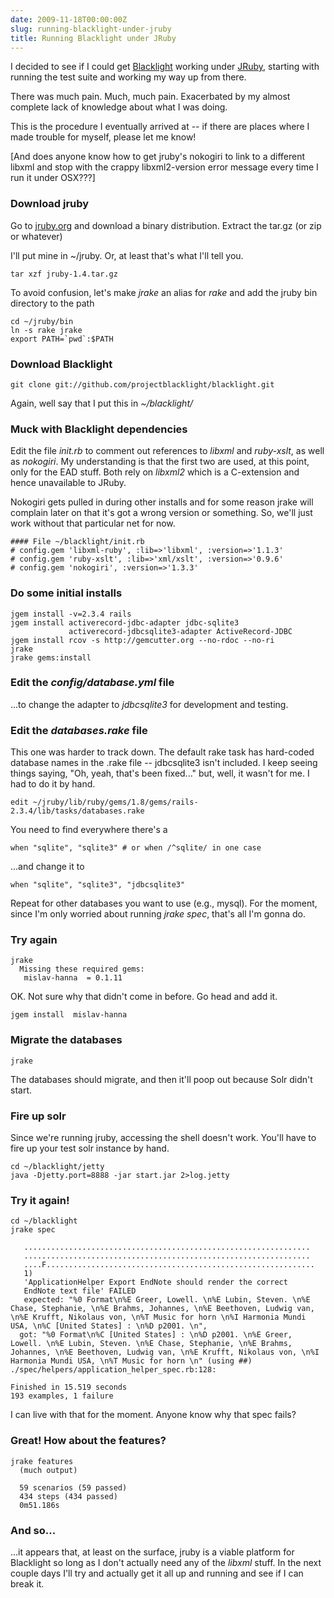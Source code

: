 ```yaml
---
date: 2009-11-18T00:00:00Z
slug: running-blacklight-under-jruby
title: Running Blacklight under JRuby
---
```


I decided to see if I could get [Blacklight](http://projectblacklight.org/) working under [JRuby](http://jruby.org/), starting with running the test suite and working my way up from there.

There was much pain. Much, much pain. Exacerbated by my almost complete
lack of knowledge about what I was doing.

This is the procedure I eventually arrived at -- if there are places where I made trouble for myself, please let me know!

[And does anyone know how to get jruby's nokogiri to link to a different
libxml and stop with the crappy libxml2-version error message every time I
run it under OSX???]

### Download jruby

Go to [jruby.org](http://jruby.org/) and download a binary distribution. Extract the tar.gz (or zip or whatever)

I'll put mine in ~/jruby. Or, at least that's what I'll tell you.

    tar xzf jruby-1.4.tar.gz

To avoid confusion, let's make _jrake_ an alias for _rake_ and add the jruby bin directory to the path

    cd ~/jruby/bin
    ln -s rake jrake
    export PATH=`pwd`:$PATH


### Download Blacklight

    git clone git://github.com/projectblacklight/blacklight.git

Again, well say that I put this in _~/blacklight/_

### Muck with Blacklight dependencies

Edit the file _init.rb_ to comment out references to _libxml_ and _ruby-xslt_,
as well as _nokogiri_. My understanding is that the first two are used, at this point, only for the EAD stuff. Both rely on _libxml2_ which is a C-extension and hence unavailable to JRuby.

Nokogiri gets pulled in during other installs and for some reason jrake will complain later on that it's got a wrong version or something. So, we'll just work without that particular net for now.

    #### File ~/blacklight/init.rb
    # config.gem 'libxml-ruby', :lib=>'libxml', :version=>'1.1.3'
    # config.gem 'ruby-xslt', :lib=>'xml/xslt', :version=>'0.9.6'
    # config.gem 'nokogiri', :version=>'1.3.3'

### Do some initial installs

    jgem install -v=2.3.4 rails
    jgem install activerecord-jdbc-adapter jdbc-sqlite3
                 activerecord-jdbcsqlite3-adapter ActiveRecord-JDBC
    jgem install rcov -s http://gemcutter.org --no-rdoc --no-ri
    jrake
    jrake gems:install

### Edit the _config/database.yml_ file

...to change the adapter to _jdbcsqlite3_ for development and testing.

### Edit the _databases.rake_ file

This one was harder to track down. The default rake task has hard-coded database names in the .rake file -- jdbcsqlite3 isn't included. I keep seeing things saying, "Oh, yeah, that's been fixed..." but, well, it wasn't for me. I had to do it by hand.

    edit ~/jruby/lib/ruby/gems/1.8/gems/rails-2.3.4/lib/tasks/databases.rake

You need to find everywhere there's a

    when "sqlite", "sqlite3" # or when /^sqlite/ in one case

...and change it to

    when "sqlite", "sqlite3", "jdbcsqlite3"

Repeat for other databases you want to use (e.g., mysql). For the moment, since I'm only worried about running _jrake spec_, that's all I'm gonna do.

### Try again

    jrake
      Missing these required gems:
       mislav-hanna  = 0.1.11

OK. Not sure why that didn't come in before. Go head and add it.

    jgem install  mislav-hanna

### Migrate the databases

    jrake

The databases should migrate, and then it'll poop out because Solr didn't start.

### Fire up solr

Since we're running jruby, accessing the shell doesn't work. You'll have to fire up your test solr instance by hand.

    cd ~/blacklight/jetty
    java -Djetty.port=8888 -jar start.jar 2>log.jetty

### Try it again!

    cd ~/blacklight
    jrake spec

       ................................................................
       ................................................................
       ....F............................................................
       1)
       'ApplicationHelper Export EndNote should render the correct
       EndNote text file' FAILED
       expected: "%0 Format\n%E Greer, Lowell. \n%E Lubin, Steven. \n%E Chase, Stephanie, \n%E Brahms, Johannes, \n%E Beethoven, Ludwig van, \n%E Krufft, Nikolaus von, \n%T Music for horn \n%I Harmonia Mundi USA, \n%C [United States] : \n%D p2001. \n",
      got: "%0 Format\n%C [United States] : \n%D p2001. \n%E Greer, Lowell. \n%E Lubin, Steven. \n%E Chase, Stephanie, \n%E Brahms, Johannes, \n%E Beethoven, Ludwig van, \n%E Krufft, Nikolaus von, \n%I Harmonia Mundi USA, \n%T Music for horn \n" (using ##)
    ./spec/helpers/application_helper_spec.rb:128:

    Finished in 15.519 seconds
    193 examples, 1 failure

I can live with that for the moment. Anyone know why that spec fails?

### Great! How about the features?

    jrake features
      (much output)

      59 scenarios (59 passed)
      434 steps (434 passed)
      0m51.186s

### And so...

...it appears that, at least on the surface, jruby is a viable platform for Blacklight so long as I don't actually need any of the _libxml_ stuff. In the next couple days I'll try and actually get it all up and running and see if I can break it.
